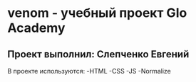 # venom - учебный проект Glo Academy
## Проект выполнил: Слепченко Евгений

В проекте используются:
-HTML
-CSS
-JS
-Normalize
